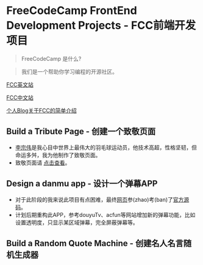 # FreeCodeCamp FrontEnd Development Projects - FCC前端开发项目

>FreeCodeCamp 是什么?

>我们是一个帮助你学习编程的开源社区。

[FCC英文站](https://freecodecamp.com) 

[FCC中文站](https://freecodecamp.cn)

[个人Blog关于FCC的简单介绍](http://wemi.tech/2016/10/11/FCC%E7%AE%97%E6%B3%95%E7%BC%96%E7%A8%8B%E9%A2%98%E7%9B%AE%E5%B0%8F%E8%AE%B0/)



## Build a Tribute Page - 创建一个致敬页面
* [李宗伟](https://en.wikipedia.org/wiki/Lee_Chong_Wei)是我心目中世界上最伟大的羽毛球运动员，他技术高超，性格坚韧，但命运多舛，我为他制作了致敬页面。
* 致敬页面请 [点击查看](https://codepen.io/Zhongwei1986/full/PzvGOy)。

## Design a danmu app - 设计一个弹幕APP
* 对于此阶段的我来说此项目有点困难，最终[网页](https://codepen.io/Zhongwei1986/full/dXLBdr/)参(zhao)考(ban)了[官方源码](http://codepen.io/huluoyang/full/GZbBwL//)。
* 计划后期重构此APP，参考douyuTv、acfun等网站增加新的弹幕功能，比如设置透明度，只显示某区域弹幕，完全屏蔽弹幕等。

## Build a Random Quote Machine - 创建名人名言随机生成器
